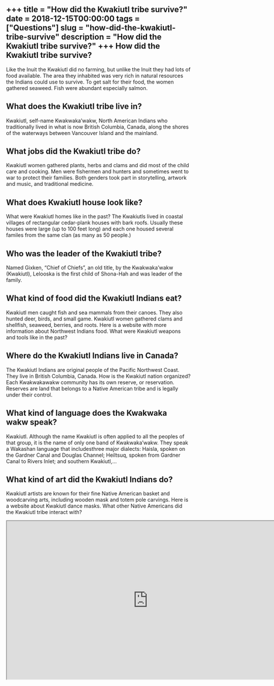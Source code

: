 +++
title = "How did the Kwakiutl tribe survive?"
date = 2018-12-15T00:00:00
tags = ["Questions"]
slug = "how-did-the-kwakiutl-tribe-survive"
description = "How did the Kwakiutl tribe survive?"
+++
How did the Kwakiutl tribe survive?
-----------------------------------

Like the Inuit the Kwakiutl did no farming, but unlike the Inuit they had lots of food available. The area they inhabited was very rich in natural resources the Indians could use to survive. To get salt for their food, the women gathered seaweed. Fish were abundant especially salmon.

What does the Kwakiutl tribe live in?
-------------------------------------

Kwakiutl, self-name Kwakwaka’wakw, North American Indians who traditionally lived in what is now British Columbia, Canada, along the shores of the waterways between Vancouver Island and the mainland.

What jobs did the Kwakiutl tribe do?
------------------------------------

Kwakiutl women gathered plants, herbs and clams and did most of the child care and cooking. Men were fishermen and hunters and sometimes went to war to protect their families. Both genders took part in storytelling, artwork and music, and traditional medicine.

What does Kwakiutl house look like?
-----------------------------------

What were Kwakiutl homes like in the past? The Kwakiutls lived in coastal villages of rectangular cedar-plank houses with bark roofs. Usually these houses were large (up to 100 feet long) and each one housed several familes from the same clan (as many as 50 people.)

Who was the leader of the Kwakiutl tribe?
-----------------------------------------

Named Gixken, “Chief of Chiefs”, an old title, by the Kwakwaka’wakw (Kwakiutl), Lelooska is the first child of Shona-Hah and was leader of the family.

What kind of food did the Kwakiutl Indians eat?
-----------------------------------------------

Kwakiutl men caught fish and sea mammals from their canoes. They also hunted deer, birds, and small game. Kwakiutl women gathered clams and shellfish, seaweed, berries, and roots. Here is a website with more information about Northwest Indians food. What were Kwakiutl weapons and tools like in the past?

Where do the Kwakiutl Indians live in Canada?
---------------------------------------------

The Kwakiutl Indians are original people of the Pacific Northwest Coast. They live in British Columbia, Canada. How is the Kwakiutl nation organized? Each Kwakwakawakw community has its own reserve, or reservation. Reserves are land that belongs to a Native American tribe and is legally under their control.

What kind of language does the Kwakwaka wakw speak?
---------------------------------------------------

Kwakiutl. Although the name Kwakiutl is often applied to all the peoples of that group, it is the name of only one band of Kwakwaka’wakw. They speak a Wakashan language that includesthree major dialects: Haisla, spoken on the Gardner Canal and Douglas Channel; Heiltsuq, spoken from Gardner Canal to Rivers Inlet; and southern Kwakiutl,…

What kind of art did the Kwakiutl Indians do?
---------------------------------------------

Kwakiutl artists are known for their fine Native American basket and woodcarving arts, including wooden mask and totem pole carvings. Here is a website about Kwakiutl dance masks. What other Native Americans did the Kwakiutl tribe interact with?

<iframe allow="accelerometer; autoplay; clipboard-write; encrypted-media; gyroscope; picture-in-picture" allowfullscreen="" class="__youtube_prefs__  epyt-is-override  no-lazyload" data-no-lazy="1" data-origheight="433" data-origwidth="770" data-skipgform_ajax_framebjll="" height="433" id="_ytid_54141" loading="lazy" src="https://www.youtube.com/embed/6eRAXhYSLlM?enablejsapi=1&autoplay=0&cc_load_policy=0&cc_lang_pref=&iv_load_policy=1&loop=0&modestbranding=0&rel=1&fs=1&playsinline=0&autohide=2&theme=dark&color=red&controls=1&" title="YouTube player" width="770"></iframe>